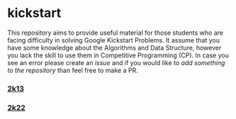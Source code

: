 # kickstart
This repository aims to provide useful material for those students who are facing difficulty in solving Google Kickstart Problems. It assume that you have some knowledge about the Algorithms and Data Structure, however you lack the skill to use them in Competitive Programming (CP). In case you see an error please create an *issue* and if you would like to *add something to the repository* than feel free to make a PR.<br />
### [2k13](https://github.com/mmuneeburahman/kickstart/blob/main/2k13)
### [2k22](https://github.com/mmuneeburahman/kickstart/edit/main/2k22)
